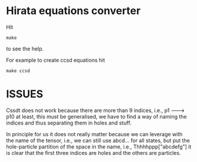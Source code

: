 #  Hirata equations converter

Hit

 `make`

to see the help.

For example to create ccsd equations hit

  `make ccsd`

# ISSUES

Cssdt does not work because there are more than 9 indices, i.e., p1 ---> p10 at
least, this must be generalised, we have to find a way of naming the indices
and thus separating them in holes and stuff.

In principle for us it does not really matter because we can leverage with the
name of the tensor, i.e., we can still use abcd... for all states, but put the
hole-particle partition of the space in the name, i.e., Thhhhppp["abcdefg"] it
is clear that the first three indices are holes and the others are particles.
